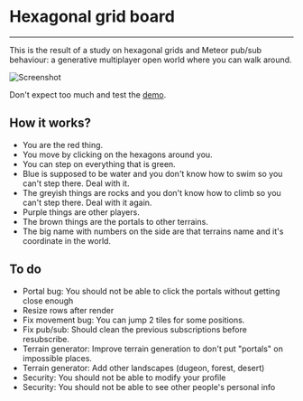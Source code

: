 # Hexagonal grid board
------------------------

This is the result of a study on hexagonal grids and Meteor pub/sub behaviour:
a generative multiplayer open world where you can walk around.

![Screenshot](http://i.imgur.com/AnU3n63.png?1)

Don't expect too much and test the [demo](https://fabulous-hex.herokuapp.com/).

## How it works?

- You are the red thing.
- You move by clicking on the hexagons around you.
- You can step on everything that is green.
- Blue is supposed to be water and you don't know how to swim so you can't step there. Deal with it.
- The greyish things are rocks and you don't know how to climb so you can't step there. Deal with it again.
- Purple things are other players.
- The brown things are the portals to other terrains.
- The big name with numbers on the side are that terrains name and it's coordinate in the world.

## To do

* Portal bug: You should not be able to click the portals without getting close enough
* Resize rows after render
* Fix movement bug: You can jump 2 tiles for some positions.
* Fix pub/sub: Should clean the previous subscriptions before resubscribe.
* Terrain generator: Improve terrain generation to don't put "portals" on impossible places.
* Terrain generator: Add other landscapes (dugeon, forest, desert)
* Security: You should not be able to modify your profile
* Security: You should not be able to see other people's personal info
